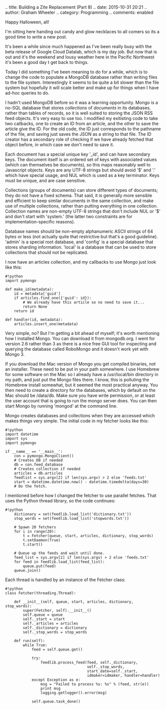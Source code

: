 .. title: Building a Zite Replacement (Part 8)
.. date: 2015-10-31 20:21
.. author: Graham Wheeler
.. category: Programming
.. comments: enabled

Happy Halloween, all!

I'm sitting here handing out candy and glow necklaces to all comers so its a
good time to write a new post.

It's been a while since much happened as I've been really busy with the beta 
release of Google Cloud Datalab, which is my day job. But now that is out and
it's the weekend and lousy weather here in the Pacific Northwest it's been a 
good day t get back to things.

Today I did something I've been meaning to do for a while, which is to change
the code to populate a MongoDB database rather than writing files to the file 
system. Interestingly it seems to be quite a bit slower than the file system 
but hopefully it will scale better and make up for things when I have ad-hoc
queries to do.
<!-- TEASER_END -->

I hadn't used MongoDB before so it was a learning opportunity. Mongo is a 
no-SQL database that stores *collections* of *documents* in its databases,
rather than tables of records, so it is well suited
to storing the JSON RSS feed objects. It's very easy to use too. I modified
my exitisting code to take two callbacks, one to create an ID from an article, 
and the other to save the article give the ID. For the old code, the ID just
corresponds to the pathname of the file, and saving just saves the JSON as a
string to that file. The ID creator has a secondary role of checking if we have
already fetched that object before, in which case we don't need to save it.

Each document has a special unique key '_id', and can have secondary keys. The
document itself is an ordered set of keys with associated values (which can
themselves be documents), so this maps reasonably well to Javascript objects.
Keys are any UTF-8 strings but should avoid '$' and '.' which have special 
usage, and NUL which is used as a key terminator. Keys must be unique, and are case sensitive.

Collections (groups of documents) can store different types of documents; they do
not have a fixed schema. That said, it is generally more sensible and efficient
to keep similar documents in the same collection, and make use of multiple 
collections, rather than putting everything in one collection. Collection names
are non-empty UTF-8 strings that don't include NUL or '$' and don't start with 
'system.' (the latter two constraints are for implementation-specific reasons).

Database names should be non-empty alphanumeric ASCII strings of 64 bytes or less 
(not actually quite that restrictive but that's a good guideline). 'admin' is a
special root database, and 'config' is a special database that stores sharding 
information. 'local' is a database that can be used to store collections that should
not be replicated.

I now have an articles collection, and my
callbacks to use Mongo just look like this:

    #!python
    import pymongo

    def make_id(metadata):
        id = metadata['guid']
        if articles.find_one({'guid': id}):
            # We already have this article so no need to save it...
            return None
        return id

    def handler(id, metadata):
        articles.insert_one(metadata)

Very simple, no? But I'm getting a bit ahead of myself; it's worth mentioning 
how I installed Mongo. You can download it from mongodb.org. I went for 
version 2.6 rather than 3 as there is a nice free GUI tool for inspecting 
and querying the database called RoboMongo and it doesn't work yet with Mongo 3.

If you download the Mac version of Mongo you get compiled binaries, not an
installer. These need to be put in your path somewhere. I use Homebrew for 
some software on the Mac so I already have a /usr/local/bin directory in
my path, and just put the Mongo files there. I know, this is polluting the
Homebrew install somewhat, but it seemed the most practical anyway. You then
need to create a directory for the databases, which by default on the Mac should
be /data/db. Make sure you have write permission, or at least the user account
that is going to run the mongo server does. You can then start Mongo by running
'mongod' at the command line.

Mongo creates databases and collections when they are accessed which makes 
things very simple. The initial code in my fetcher looks like this:

    #!python
    import datetime
    import sys
    import pymongo

    if __name__ == '__main__':
        con = pymongo.MongoClient()
        # Creates DB if needed
        db = con.feed_database
        # Creates collection if needed
        articles = db.articles
        feedlist = sys.argv[2] if len(sys.argv) > 2 else 'feeds.txt'
        start = datetime.datetime.now() - datetime.timedelta(days=30)
        # Do the fetch.

I mentioned before how I changed the fetcher to use parallel fetches. That 
uses the Python thread library, so the code continues:

    #!python
        dictionary = set(feedlib.load_list('dictionary.txt'))
        stop_words = set(feedlib.load_list('stopwords.txt'))

        # Spawn 20 fetchers
        for i in range(20):
            t = Fetcher(queue, start, articles, dictionary, stop_words)
            t.setDaemon(True)
            t.start()

        # Queue up the feeds and wait until done.
        feed_list = sys.argv[2] if len(sys.argv) > 2 else 'feeds.txt'
        for feed in feedlib.load_list(feed_list):
            queue.put(feed)
        queue.join()

Each thread is handled by an instance of the Fetcher class:

    #!python
    class Fetcher(threading.Thread):

        def __init__(self, queue, start, articles, dictionary, stop_words):
            super(Fetcher, self).__init__()
            self.queue = queue
            self._start = start
            self._articles = articles
            self._dictionary = dictionary
            self._stop_words = stop_words

        def run(self):
            while True:
                feed = self.queue.get()

                try:
                    feedlib.process_feed(feed, self._dictionary,
                                         self._stop_words,
                                         start_date=self._start,
                                         idmaker=idmaker, handler=handler)
                except Exception as e:
                    msg = "Failed to process %s: %s" % (feed, str(e))
                    print msg
                    logging.getlogger().error(msg)
    
                self.queue.task_done()



